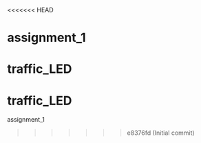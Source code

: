 <<<<<<< HEAD
# assignment_1
traffic_LED
=======
# traffic_LED
assignment_1
>>>>>>> e8376fd (Initial commit)
